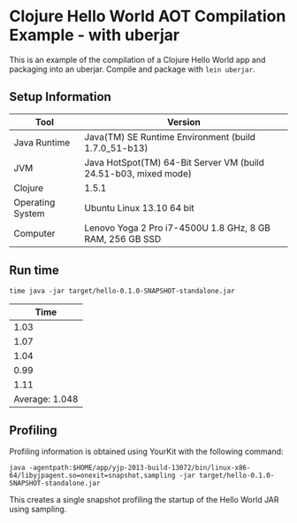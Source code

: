 # Clojure Hello World AOT Compilation Example - with uberjar

This is an example of the compilation of a Clojure Hello World app and packaging into an uberjar. Compile and package with `lein uberjar`.

## Setup Information

| Tool | Version |
| --- | --- |
| Java Runtime | Java(TM) SE Runtime Environment (build 1.7.0_51-b13) |
| JVM | Java HotSpot(TM) 64-Bit Server VM (build 24.51-b03, mixed mode) |
| Clojure | 1.5.1 |
| Operating System | Ubuntu Linux 13.10 64 bit |
| Computer | Lenovo Yoga 2 Pro i7-4500U 1.8 GHz, 8 GB RAM, 256 GB SSD |

## Run time

```
time java -jar target/hello-0.1.0-SNAPSHOT-standalone.jar
```

| Time |
| ---- |
| 1.03 |
| 1.07 |
| 1.04 |
| 0.99 |
| 1.11 |
| Average: 1.048 |

## Profiling

Profiling information is obtained using YourKit with the following command:

```
java -agentpath:$HOME/app/yjp-2013-build-13072/bin/linux-x86-64/libyjpagent.so=onexit=snapshot,sampling -jar target/hello-0.1.0-SNAPSHOT-standalone.jar
```

This creates a single snapshot profiling the startup of the Hello World JAR using sampling.
